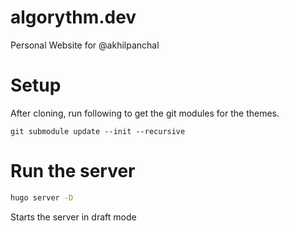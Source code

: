 # algorythm.dev

Personal Website for @akhilpanchal

# Setup

After cloning, run following to get the git modules for the themes.

`git submodule update --init --recursive`

# Run the server

```bash
hugo server -D
```

Starts the server in draft mode

